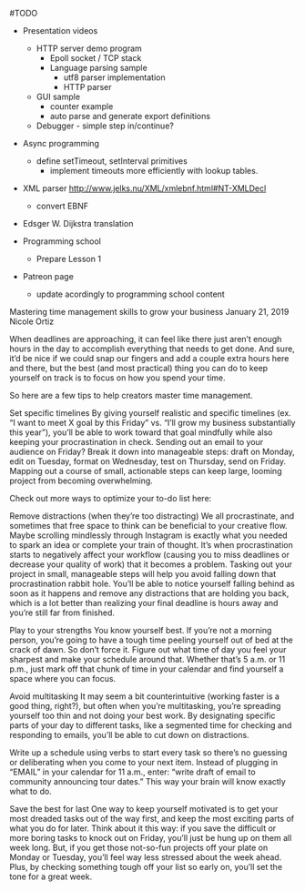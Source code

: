 #TODO
- Presentation videos
  - HTTP server demo program
    - Epoll socket / TCP stack
    - Language parsing sample
      + utf8 parser implementation
      - HTTP parser
  - GUI sample
    - counter example
    - auto parse and generate export definitions
  - Debugger - simple step in/continue?
- Async programming
  - define setTimeout, setInterval primitives
    - implement timeouts more efficiently with lookup tables.

- XML parser http://www.jelks.nu/XML/xmlebnf.html#NT-XMLDecl
  - convert EBNF
- Edsger W. Dijkstra translation
- Programming school
  - Prepare Lesson 1
- Patreon page 
  - update acordingly to programming school content

Mastering time management skills to grow your business
January 21, 2019 Nicole Ortiz

When deadlines are approaching, it can feel like there just aren’t
enough hours in the day to accomplish everything that needs to get done.
And sure, it’d be nice if we could snap our fingers and add a couple
extra hours here and there, but the best (and most practical)
thing you can do to keep yourself on track is to focus on how
you spend your time.

So here are a few tips to help creators master time management.

Set specific timelines
By giving yourself realistic and specific timelines (ex. “I want to
meet X goal by this Friday” vs. “I’ll grow my business substantially
this year”), you’ll be able to work toward that goal mindfully while
also keeping your procrastination in check. Sending out an email to
your audience on Friday? Break it down into manageable steps: draft
on Monday, edit on Tuesday, format on Wednesday, test on Thursday,
send on Friday. Mapping out a course of small, actionable steps can
keep large, looming project from becoming overwhelming. 

Check out more ways to optimize your to-do list here:

Remove distractions (when they’re too distracting)
We all procrastinate, and sometimes that free space to think can be
beneficial to your creative flow. Maybe scrolling mindlessly through
Instagram is exactly what you needed to spark an idea or complete your
train of thought. It’s when procrastination starts to negatively affect
your workflow (causing you to miss deadlines or decrease your quality
of work) that it becomes a problem. Tasking out your project in small,
manageable steps will help you avoid falling down that procrastination
rabbit hole. You’ll be able to notice yourself falling behind as soon
as it happens and remove any distractions that are holding you back,
which is a lot better than realizing your final deadline is hours away
and you’re still far from finished. 

Play to your strengths
You know yourself best. If you’re not a morning person, you’re going
to have a tough time peeling yourself out of bed at the crack of dawn.
So don’t force it. Figure out what time of day you feel your sharpest
and make your schedule around that. Whether that’s 5 a.m. or 11 p.m.,
just mark off that chunk of time in your calendar and find yourself a
space where you can focus.

Avoid multitasking
It may seem a bit counterintuitive (working faster is a good thing,
right?), but often when you’re multitasking, you’re spreading yourself
too thin and not doing your best work. By designating specific parts
of your day to different tasks, like a segmented time for checking and
responding to emails, you’ll be able to cut down on distractions.

Write up a schedule using verbs to start every task so there’s no
guessing or deliberating when you come to your next item. Instead of
plugging in “EMAIL” in your calendar for 11 a.m., enter: “write draft
of email to community announcing tour dates.” This way your brain will
know exactly what to do.

Save the best for last
One way to keep yourself motivated is to get your most dreaded tasks
out of the way first, and keep the most exciting parts of what you do
for later. Think about it this way: if you save the difficult or more
boring tasks to knock out on Friday, you’ll just be hung up on them all
week long. But, if you get those not-so-fun projects off your plate on
Monday or Tuesday, you’ll feel way less stressed about the week ahead.
Plus, by checking something tough off your list so early on, you’ll set
the tone for a great week.
